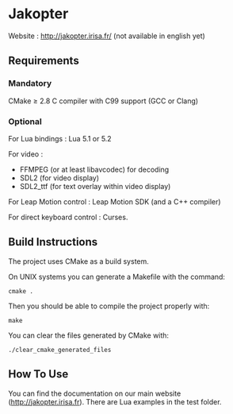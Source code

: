 # Jakopter
Website : http://jakopter.irisa.fr/ (not available in english yet)

## Requirements
### Mandatory
CMake &ge; 2.8
C compiler with C99 support (GCC or Clang)

### Optional
For Lua bindings : Lua 5.1 or 5.2

For video :
* FFMPEG (or at least libavcodec) for decoding
* SDL2 (for video display)
* SDL2_ttf (for text overlay within video display)

For Leap Motion control : Leap Motion SDK (and a C++ compiler)

For direct keyboard control : Curses.


## Build Instructions
The project uses CMake as a build system.

On UNIX systems you can generate a Makefile with the command:

    cmake .

Then you should be able to compile the project properly with:

    make

You can clear the files generated by CMake with:

    ./clear_cmake_generated_files

## How To Use
You can find the documentation on our main website (http://jakopter.irisa.fr).
There are Lua examples in the test folder.

